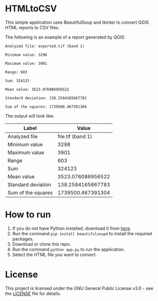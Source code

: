 # HTMLtoCSV

This simple application uses BeautifulSoup and tkinter to convert QGIS HTML reports to CSV files.

The following is an example of a report generated by QGIS: 
```
Analyzed file: exported.tif (band 1)

Minimum value: 3298

Maximum value: 3901

Range: 603

Sum: 324123

Mean value: 3523.076086956522

Standard deviation: 138.2584165667783

Sum of the squares: 1739500.467391304

```

The output will look like:


|Label             |Value                                                                                                                                                                |
|------------------|---------------------------------------------------------------------------------------------------------------------------------------------------------------------|
|Analyzed file     |file.tif (band 1)|
|Minimum value     |3298                                                                                                                                                                 |
|Maximum value     |3901                                                                                                                                                                 |
|Range             |603                                                                                                                                                                  |
|Sum               |324123                                                                                                                                                               |
|Mean value        |3523.076086956522                                                                                                                                                    |
|Standard deviation|138.2584165667783                                                                                                                                                    |
|Sum of the squares|1739500.467391304                                                                                                                                                    |

# How to run
1. If you do not have Python installed, download it from [here](https://www.python.org/downloads/).
2. Run the command `pip install beautifulsoup4` to install the required packages.
3. Download or clone this repo.
4. Run the command `python app.py` to run the application.
5. Select the HTML file you want to convert.

# License
This project is licensed under the GNU General Public License v3.0 - see the [LICENSE](LICENSE) file for details.

